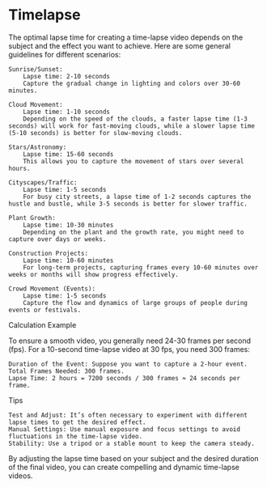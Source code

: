 # Timelapse

The optimal lapse time for creating a time-lapse video depends on the subject and the effect you want to achieve. Here are some general guidelines for different scenarios:

    Sunrise/Sunset:
        Lapse time: 2-10 seconds
        Capture the gradual change in lighting and colors over 30-60 minutes.
    
    Cloud Movement:
        Lapse time: 1-10 seconds
        Depending on the speed of the clouds, a faster lapse time (1-3 seconds) will work for fast-moving clouds, while a slower lapse time (5-10 seconds) is better for slow-moving clouds.
    
    Stars/Astronomy:
        Lapse time: 15-60 seconds
        This allows you to capture the movement of stars over several hours.
    
    Cityscapes/Traffic:
        Lapse time: 1-5 seconds
        For busy city streets, a lapse time of 1-2 seconds captures the hustle and bustle, while 3-5 seconds is better for slower traffic.
    
    Plant Growth:
        Lapse time: 10-30 minutes
        Depending on the plant and the growth rate, you might need to capture over days or weeks.
    
    Construction Projects:
        Lapse time: 10-60 minutes
        For long-term projects, capturing frames every 10-60 minutes over weeks or months will show progress effectively.
    
    Crowd Movement (Events):
        Lapse time: 1-5 seconds
        Capture the flow and dynamics of large groups of people during events or festivals.

Calculation Example

To ensure a smooth video, you generally need 24-30 frames per second (fps). For a 10-second time-lapse video at 30 fps, you need 300 frames:

    Duration of the Event: Suppose you want to capture a 2-hour event.
    Total Frames Needed: 300 frames.
    Lapse Time: 2 hours = 7200 seconds / 300 frames ≈ 24 seconds per frame.

Tips

    Test and Adjust: It’s often necessary to experiment with different lapse times to get the desired effect.
    Manual Settings: Use manual exposure and focus settings to avoid fluctuations in the time-lapse video.
    Stability: Use a tripod or a stable mount to keep the camera steady.

By adjusting the lapse time based on your subject and the desired duration of the final video, you can create compelling and dynamic time-lapse videos.